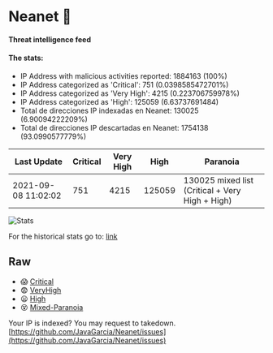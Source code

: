 # Neanet :hocho:
#### Threat intelligence feed
#### The stats:

- IP Address with malicious activities reported: 1884163 (100%)
- IP Address categorized as 'Critical':  751 (0.0398585472701%)
- IP Address categorized as 'Very High':  4215 (0.223706759978%)
- IP Address categorized as 'High':  125059 (6.63737691484)
- Total de direcciones IP indexadas en Neanet:  130025 (6.90094222209%)
- Total de direcciones IP descartadas en Neanet:  1754138 (93.0990577779%)

| Last Update | Critical | Very High | High | Paranoia |
| --- | --- | --- | --- | --- |
| 2021-09-08 11:02:02 | 751 | 4215 | 125059 | 130025 mixed list (Critical + Very High + High)|

![Stats](https://docs.google.com/spreadsheets/d/e/2PACX-1vSnaNMIXVabIpDJjufMlzH7poXnshF3mgd8Is1g9ytUEzVsP5my4Trn8f-xkoLLQ38xpL3HtmUexLo6/pubchart?oid=501124687&format=image)

For the historical stats go to: [link](/stats.csv)
## Raw
- :scream: [Critical](https://raw.githubusercontent.com/JavaGarcia/Neanet/master/blacklists/neanet_critical.txt)
- :fearful: [VeryHigh](https://raw.githubusercontent.com/JavaGarcia/Neanet/master/blacklists/neanet_veryHigh.txtt)
- :frowning: [High](https://raw.githubusercontent.com/JavaGarcia/Neanet/master/blacklists/neanet_high.txt)
- :dizzy_face: [Mixed-Paranoia](https://raw.githubusercontent.com/JavaGarcia/Neanet/master/blacklists/neanet_all.txt)


Your IP is indexed? You may request to takedown. [https://github.com/JavaGarcia/Neanet/issues](https://github.com/JavaGarcia/Neanet/issues)














































































































































































































































































































































































































































































































































































































































































































































































































































































































































































































































































































































































































































































































































































































































































































































































































































































































































































































































































































































































































































































































































































































































































































































































































































































































































































































































































































































































































































































































































































































































































































































































































































































































































































































































































































































































































































































































































































































































































































































































































































































































































































































































































































































































































































































































































































































































































































































































































































































































































































































































































































































































































































































































































































































































































































































































































































































































































































































































































































































































































































































































































































































































































































































































































































































































































































































































































































































































































































































































































































































































































































































































































































































































































































































































































































































































































































































































































































































































































































































































































































































































































































































































































































































































































































































































































































































































































































































































































